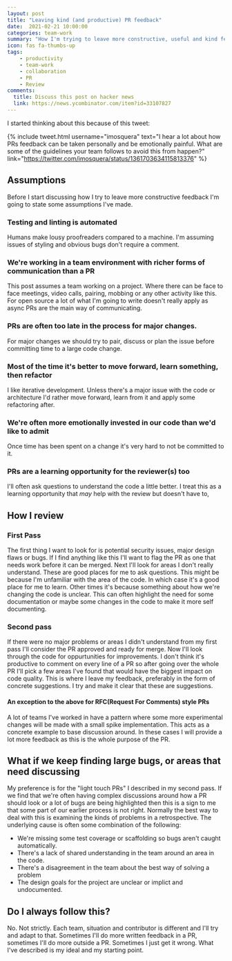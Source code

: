```yaml
---
layout: post
title: "Leaving kind (and productive) PR feedback"
date:  2021-02-21 10:00:00
categories: team-work
summary: "How I'm trying to leave more constructive, useful and kind feedback"
icon: fas fa-thumbs-up
tags:
    - productivity
    - team-work
    - collaboration
    - PR
    - Review
comments:
  title: Discuss this post on hacker news
  link: https://news.ycombinator.com/item?id=33107827
---
```


I started thinking about this because of this tweet:

{% include tweet.html 
    username="imosquera" 
    text="I hear a lot about how PRs feedback can be taken personally  and be emotionally painful. What are some of the guidelines your team follows to avoid this from happen?" 
    link="https://twitter.com/imosquera/status/1361703634115813376" 
%}

## Assumptions
Before I start discussing how I try to leave more constructive feedback I'm going to state some assumptions I've made.

### Testing and linting is automated
Humans make lousy proofreaders compared to a machine. I'm assuming issues of styling and obvious bugs don't require a comment.

### We're working in a team environment with richer forms of communication than a PR
This post assumes a team working on a project. Where there can be face to face meetings, video calls, pairing, mobbing
or any other activity like this. For open source a lot of what I'm going to write doesn't really apply as async PRs are the main way of communicating.

### PRs are often too late in the process for major changes.
For major changes we should try to pair, discuss or plan the issue before committing time to a large code change.

### Most of the time it's better to move forward, learn something, then refactor
I like iterative development. Unless there's a major issue with the code or architecture I'd rather move forward, learn from it and apply 
some refactoring after.

### We're often more emotionally invested in our code than we'd like to admit
Once time has been spent on a change it's very hard to not be committed to it.

### PRs are a learning opportunity for the reviewer(s) too
I'll often ask questions to understand the code a little better. I treat this as a learning opportunity that *may* help with the review but
doesn't have to,

## How I review

### First Pass
The first thing I want to look for is potential security issues, major design flaws or bugs. If I find anything like this I'll want to flag the PR as one that needs work before it can be merged. Next I'll look for areas I don't really understand. These are good places for me to ask questions. This might be because I'm unfamiliar with the area of the code. In which case it's a good place for me to learn. Other times it's because something about how we're changing the code is unclear. This can often highlight the need for some documentation or maybe some changes in the code to make it more self documenting. 

### Second pass
If there were no major problems or areas I didn't understand from my first pass I'll consider the PR approved and ready for merge. Now I'll look through the code for oppurtunities for improvements. I don't think it's productive to comment on every line of a PR so after going over the whole PR I'll pick a few areas I've found that would have the biggest impact on code quality. This is where I leave my feedback, preferably in the form of concrete suggestions. I try and make it clear that these are suggestions.

#### An exception to the above for RFC(Request For Comments) style PRs
A lot of teams I've worked in have a pattern where some more experimental changes will be made with a small spike implementation. This acts as a concrete example to base discussion around. In these cases I will provide a lot more feedback as this is the whole purpose of the PR.

## What if we keep finding large bugs, or areas that need discussing
My preference is for the "light touch PRs" I described in my second pass. If we find that we're often having complex discussions around how a PR should look or a lot of bugs are being highlighted then this is a sign to me that some part of our earlier process is not right. Normally the best way to deal with this is examining the kinds of problems in a retrospective. The underlying cause is often some combination of the following:

  * We're missing some test coverage or scaffolding so bugs aren't caught automatically.
  * There's a lack of shared understanding in the team around an area in the code.
  * There's a disagreement in the team about the best way of solving a problem
  * The design goals for the project are unclear or implict and undocumented.

## Do I always follow this?

No. Not strictly. Each team, situation and contributor is different and I'll try and adapt to that. Sometimes I'll do more written feedback in a PR, sometimes I'll do more outside a PR. Sometimes I just get it wrong. What I've described is my ideal and my starting point.
